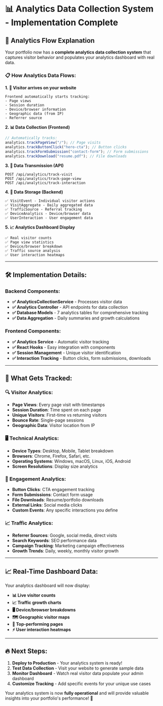 # 📊 **Analytics Data Collection System - Implementation Complete**

## **🚀 Analytics Flow Explanation**

Your portfolio now has a **complete analytics data collection system** that captures visitor behavior and populates your analytics dashboard with real data.

### **📋 How Analytics Data Flows:**

**1. 👤 Visitor arrives on your website**

```
Frontend automatically starts tracking:
- Page views
- Session duration
- Device/browser information
- Geographic data (from IP)
- Referrer source
```

**2. 📊 Data Collection (Frontend)**

```typescript
// Automatically tracks:
analytics.trackPageView("/"); // Page visits
analytics.trackButtonClick("hero-cta"); // Button clicks
analytics.trackFormSubmission("contact-form"); // Form submissions
analytics.trackDownload("resume.pdf"); // File downloads
```

**3. 🔄 Data Transmission (API)**

```
POST /api/analytics/track-visit
POST /api/analytics/track-page-view
POST /api/analytics/track-interaction
```

**4. 💾 Data Storage (Backend)**

```
✅ VisitEvent - Individual visitor actions
✅ VisitAggregate - Daily aggregated data
✅ TrafficSource - Referral tracking
✅ DeviceAnalytics - Device/browser data
✅ UserInteraction - User engagement data
```

**5. 📈 Analytics Dashboard Display**

```
✅ Real visitor counts
✅ Page view statistics
✅ Device/browser breakdown
✅ Traffic source analysis
✅ User interaction heatmaps
```

---

## **🛠 Implementation Details:**

### **Backend Components:**

- **✅ AnalyticsCollectionService** - Processes visitor data
- **✅ Analytics Controller** - API endpoints for data collection
- **✅ Database Models** - 7 analytics tables for comprehensive tracking
- **✅ Data Aggregation** - Daily summaries and growth calculations

### **Frontend Components:**

- **✅ Analytics Service** - Automatic visitor tracking
- **✅ React Hooks** - Easy integration with components
- **✅ Session Management** - Unique visitor identification
- **✅ Interaction Tracking** - Button clicks, form submissions, downloads

---

## **🎯 What Gets Tracked:**

### **🔍 Visitor Analytics:**

- **Page Views**: Every page visit with timestamps
- **Session Duration**: Time spent on each page
- **Unique Visitors**: First-time vs returning visitors
- **Bounce Rate**: Single-page sessions
- **Geographic Data**: Visitor location from IP

### **🖥 Technical Analytics:**

- **Device Types**: Desktop, Mobile, Tablet breakdown
- **Browsers**: Chrome, Firefox, Safari, etc.
- **Operating Systems**: Windows, macOS, Linux, iOS, Android
- **Screen Resolutions**: Display size analytics

### **🎯 Engagement Analytics:**

- **Button Clicks**: CTA engagement tracking
- **Form Submissions**: Contact form usage
- **File Downloads**: Resume/portfolio downloads
- **External Links**: Social media clicks
- **Custom Events**: Any specific interactions you define

### **📈 Traffic Analytics:**

- **Referrer Sources**: Google, social media, direct visits
- **Search Keywords**: SEO performance data
- **Campaign Tracking**: Marketing campaign effectiveness
- **Growth Trends**: Daily, weekly, monthly visitor growth

---

## **📈 Real-Time Dashboard Data:**

Your analytics dashboard will now display:

- **📊 Live visitor counts**
- **📈 Traffic growth charts**
- **🖥 Device/browser breakdowns**
- **🗺 Geographic visitor maps**
- **🎯 Top-performing pages**
- **⚡ User interaction heatmaps**

---

## **🔥 Next Steps:**

1. **Deploy to Production** - Your analytics system is ready!
2. **Test Data Collection** - Visit your website to generate sample data
3. **Monitor Dashboard** - Watch real visitor data populate your admin dashboard
4. **Customize Tracking** - Add specific events for your unique use cases

Your analytics system is now **fully operational** and will provide valuable insights into your portfolio's performance! 🚀
